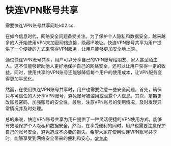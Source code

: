 # 快连VPN账号共享

需要快连VPN账号共享网址k02.cc.

在如今信息时代，网络安全问题备受关注。为了保护个人隐私和数据安全，越来越多的人开始使用VPN来加密网络连接，隐藏IP地址。快连VPN账号共享为用户提供了一个便捷的方式来获得VPN服务，让用户能够更加安全地上网。

通过快连VPN账号共享，用户可以分享自己的VPN账号给朋友、家人甚至陌生人。这不仅能够帮助他人更好地保护自己的网络安全，还可以让用户获得一定的收益。同时，使用共享的VPN账号还能够降低每个用户的使用成本，让VPN服务变得更加平民化。

然而，在使用快连VPN账号共享时，用户也需要注意一些安全问题。首先，确保只与可信任的人分享VPN账号，避免账号被滥用或泄露个人信息。其次，定期更改账号密码，加强账号的安全性。最后，注意VPN账号的使用情况，及时发现异常情况并及时处理。

总的来说，快连VPN账号共享为用户提供了一种灵活便捷的VPN使用方式，能够有效地保护个人隐私和数据安全。然而，在享受便利的同时，用户也需要注意保护自己的账号安全，避免造成不必要的损失。希望大家在使用快连VPN账号共享时，能够享受到网络安全带来的便利和安心。[github](https://github.com)